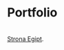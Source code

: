 # Portfolio

</br>
<a href = "https://drive.google.com/file/d/1AfhVmrT9QEdLUb07lHAYDJfy-_B-1CO9/view?usp=sharing" target = "_blank">Strona Egipt</a>.
</br>
